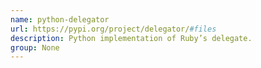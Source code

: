 ```yaml
---
name: python-delegator
url: https://pypi.org/project/delegator/#files
description: Python implementation of Ruby’s delegate.
group: None
---
```

